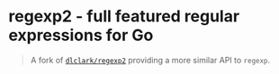 # regexp2 - full featured regular expressions for Go

> A fork of [`dlclark/regexp2`][1] providing a more similar API to `regexp`.

[1]: https://github.com/dlclark/regexp2
